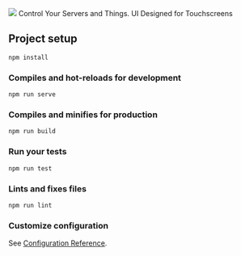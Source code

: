 
![](https://raw.githubusercontent.com/digitalsurgeons/zion-control/master/docs/zion-control.gif)
Control Your Servers and Things. UI Designed for Touchscreens


## Project setup
```
npm install
```

### Compiles and hot-reloads for development
```
npm run serve
```

### Compiles and minifies for production
```
npm run build
```

### Run your tests
```
npm run test
```

### Lints and fixes files
```
npm run lint
```

### Customize configuration
See [Configuration Reference](https://cli.vuejs.org/config/).
